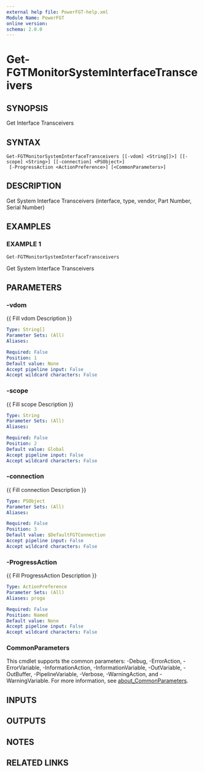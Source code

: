 ```yaml
---
external help file: PowerFGT-help.xml
Module Name: PowerFGT
online version:
schema: 2.0.0
---
```


# Get-FGTMonitorSystemInterfaceTransceivers

## SYNOPSIS
Get Interface Transceivers

## SYNTAX

```
Get-FGTMonitorSystemInterfaceTransceivers [[-vdom] <String[]>] [[-scope] <String>] [[-connection] <PSObject>]
 [-ProgressAction <ActionPreference>] [<CommonParameters>]
```

## DESCRIPTION
Get System Interface Transceivers (interface, type, vendor, Part Number, Serial Number)

## EXAMPLES

### EXAMPLE 1
```
Get-FGTMonitorSystemInterfaceTransceivers
```

Get System Interface Transceivers

## PARAMETERS

### -vdom
{{ Fill vdom Description }}

```yaml
Type: String[]
Parameter Sets: (All)
Aliases:

Required: False
Position: 1
Default value: None
Accept pipeline input: False
Accept wildcard characters: False
```

### -scope
{{ Fill scope Description }}

```yaml
Type: String
Parameter Sets: (All)
Aliases:

Required: False
Position: 2
Default value: Global
Accept pipeline input: False
Accept wildcard characters: False
```

### -connection
{{ Fill connection Description }}

```yaml
Type: PSObject
Parameter Sets: (All)
Aliases:

Required: False
Position: 3
Default value: $DefaultFGTConnection
Accept pipeline input: False
Accept wildcard characters: False
```

### -ProgressAction
{{ Fill ProgressAction Description }}

```yaml
Type: ActionPreference
Parameter Sets: (All)
Aliases: proga

Required: False
Position: Named
Default value: None
Accept pipeline input: False
Accept wildcard characters: False
```

### CommonParameters
This cmdlet supports the common parameters: -Debug, -ErrorAction, -ErrorVariable, -InformationAction, -InformationVariable, -OutVariable, -OutBuffer, -PipelineVariable, -Verbose, -WarningAction, and -WarningVariable. For more information, see [about_CommonParameters](http://go.microsoft.com/fwlink/?LinkID=113216).

## INPUTS

## OUTPUTS

## NOTES

## RELATED LINKS
